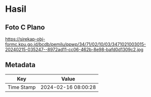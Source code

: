 # Hasil

## Foto C Plano

https://sirekap-obj-formc.kpu.go.id/bcdb/pemilu/ppwp/34/71/02/10/03/3471021003015-20240215-035247--8972ad11-cc06-462b-8e98-bafd0d1309c2.jpg


## Metadata

| Key        | Value               |
| ---------- | ------------------- |
| Time Stamp | 2024-02-16 08:00:28 |



